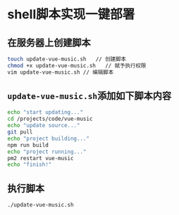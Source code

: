 # shell脚本实现一键部署

## 在服务器上创建脚本

```bash
touch update-vue-music.sh   // 创建脚本
chmod +x update-vue-music.sh   // 赋予执行权限
vim update-vue-music.sh // 编辑脚本
```

## `update-vue-music.sh`添加如下脚本内容

```bash
echo "start updating..."
cd /projects/code/vue-music
echo "update source..."
git pull
echo "project building..."
npm run build
echo "project running..."
pm2 restart vue-music
echo "finish!"
```

## 执行脚本

```bash
./update-vue-music.sh
```
